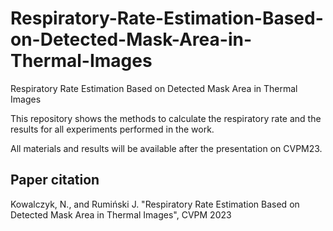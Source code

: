# Respiratory-Rate-Estimation-Based-on-Detected-Mask-Area-in-Thermal-Images

Respiratory Rate Estimation Based on Detected Mask Area in Thermal Images




This repository shows the methods to calculate the respiratory rate and the results for all experiments performed in the work.



All materials and results will be available after the presentation on CVPM23.


## Paper citation
Kowalczyk, N., and Rumiński J. "Respiratory Rate Estimation Based on Detected Mask Area in Thermal Images", CVPM 2023
